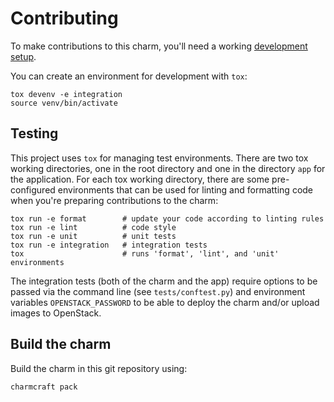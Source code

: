 # Contributing

To make contributions to this charm, you'll need a working [development setup](https://documentation.ubuntu.com/juju/3.6/howto/manage-your-juju-deployment/set-up-your-juju-deployment-local-testing-and-development/).

You can create an environment for development with `tox`:

```shell
tox devenv -e integration
source venv/bin/activate
```

## Testing

This project uses `tox` for managing test environments.
There are two tox working directories, one in the root directory and one in the directory
`app` for the application. For each tox working directory, there are some pre-configured environments 
that can be used for linting and formatting code when you're preparing contributions to the charm:


```shell
tox run -e format        # update your code according to linting rules
tox run -e lint          # code style
tox run -e unit          # unit tests
tox run -e integration   # integration tests
tox                      # runs 'format', 'lint', and 'unit' environments
```


The integration tests (both of the charm and the app)
require options to be passed via the command line (see `tests/conftest.py`) and 
environment variables `OPENSTACK_PASSWORD` to be able to deploy the charm and/or upload images to OpenStack.

## Build the charm

Build the charm in this git repository using:

```shell
charmcraft pack
```

<!-- You may want to include any contribution/style guidelines in this document>
